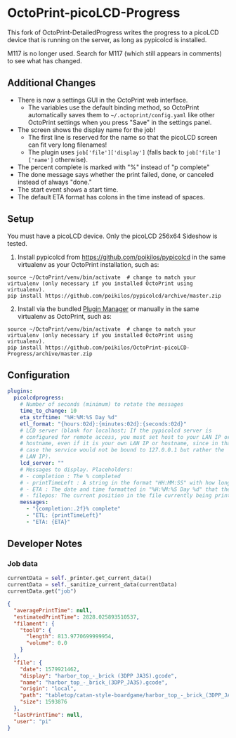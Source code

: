 # OctoPrint-picoLCD-Progress

This fork of OctoPrint-DetailedProgress writes the progress to a picoLCD device that is running on the server, as long as pypicolcd is installed.

M117 is no longer used. Search for M117 (which still appears in comments) to see what has changed.

## Additional Changes
- There is now a settings GUI in the OctoPrint web interface.
  - The variables use the default binding method, so OctoPrint automatically saves them to `~/.octoprint/config.yaml` like other OctoPrint settings when you press "Save" in the settings panel.
- The screen shows the display name for the job!
  - The first line is reserved for the name so that the picoLCD screen can fit very long filenames!
  - The plugin uses `job['file']['display']` (falls back to `job['file']['name']` otherwise).
- The percent complete is marked with "%" instead of "p complete"
- The done message says whether the print failed, done, or canceled instead of always "done."
- The start event shows a start time.
- The default ETA format has colons in the time instead of spaces.

## Setup
You must have a picoLCD device. Only the picoLCD 256x64 Sideshow is tested.

1. Install pypicolcd from https://github.com/poikilos/pypicolcd in the same virtualenv as your OctoPrint installation, such as:
```
source ~/OctoPrint/venv/bin/activate  # change to match your virtualenv (only necessary if you installed OctoPrint using virtualenv).
pip install https://github.com/poikilos/pypicolcd/archive/master.zip
```

2.  Install via the bundled [Plugin Manager](https://github.com/foosel/OctoPrint/wiki/Plugin:-Plugin-Manager)
or manually in the same virtualenv as OctoPrint, such as:

```
source ~/OctoPrint/venv/bin/activate  # change to match your virtualenv (only necessary if you installed OctoPrint using virtualenv).
pip install https://github.com/poikilos/OctoPrint-picoLCD-Progress/archive/master.zip
```


## Configuration

``` yaml
plugins:
  picolcdprogress:
    # Number of seconds (minimum) to rotate the messages
    time_to_change: 10
    eta_strftime: "%H:%M:%S Day %d"
    etl_format: "{hours:02d}:{minutes:02d}:{seconds:02d}"
    # LCD server (blank for localhost; If the pypicolcd server is
    # configured for remote access, you must set host to your LAN IP or
    # hostname, even if it is your own LAN IP or hostname, since in that
    # case the service would not be bound to 127.0.0.1 but rather the
    # LAN IP).
    lcd_server: ""
    # Messages to display. Placeholders:
    # - completion : The % completed
    # - printTimeLeft : A string in the format "HH:MM:SS" with how long the print still has left
    # - ETA : The date and time formatted in "%H:%M:%S Day %d" that the print is estimated to be completed
    # - filepos: The current position in the file currently being printed
    messages:
      - "{completion:.2f}% complete"
      - "ETL: {printTimeLeft}"
      - "ETA: {ETA}"
```

## Developer Notes
### Job data

```Python
currentData = self._printer.get_current_data()
currentData = self._sanitize_current_data(currentData)
currentData.get("job")
```

```json
{
  "averagePrintTime": null,
  "estimatedPrintTime": 2828.025893510537,
  "filament": {
    "tool0": {
      "length": 813.9770699999954,
      "volume": 0.0
    }
  },
  "file": {
    "date": 1579921462,
    "display": "harbor_top_-_brick (3DPP JA3S).gcode",
    "name": "harbor_top_-_brick_(3DPP_JA3S).gcode",
    "origin": "local",
    "path": "tabletop/catan-style-boardgame/harbor_top_-_brick_(3DPP_JA3S).gcode",
    "size": 1593876
  },
  "lastPrintTime": null,
  "user": "pi"
}
```
